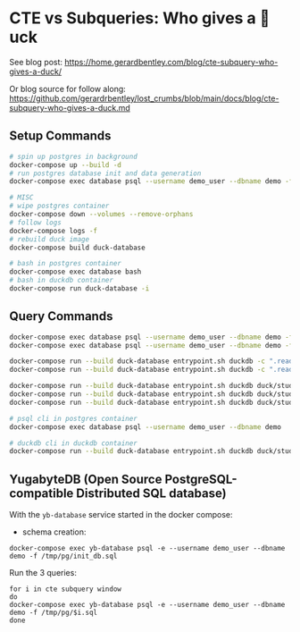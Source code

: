 # CTE vs Subqueries: Who gives a 🦆uck

See blog post: https://home.gerardbentley.com/blog/cte-subquery-who-gives-a-duck/ 

Or blog source for follow along: https://github.com/gerardrbentley/lost_crumbs/blob/main/docs/blog/cte-subquery-who-gives-a-duck.md

## Setup Commands

```sh
# spin up postgres in background
docker-compose up --build -d
# run postgres database init and data generation
docker-compose exec database psql --username demo_user --dbname demo -f /tmp/pg/init_db.sql

# MISC
# wipe postgres container
docker-compose down --volumes --remove-orphans
# follow logs
docker-compose logs -f
# rebuild duck image
docker-compose build duck-database

# bash in postgres container
docker-compose exec database bash
# bash in duckdb container
docker-compose run duck-database -i
```

## Query Commands

```sh
docker-compose exec database psql --username demo_user --dbname demo -f /tmp/pg/subquery.sql
docker-compose exec database psql --username demo_user --dbname demo -f /tmp/pg/cte.sql

docker-compose run --build duck-database entrypoint.sh duckdb -c ".read pg/subquery.sql"
docker-compose run --build duck-database entrypoint.sh duckdb -c ".read pg/cte.sql"

docker-compose run --build duck-database entrypoint.sh duckdb duck/students.db -c ".read pg/init_db_scan_cache.sql"
docker-compose run --build duck-database entrypoint.sh duckdb duck/students.db -c ".read pg/cte_cached.sql"
docker-compose run --build duck-database entrypoint.sh duckdb duck/students.db -c ".read pg/subquery_cached.sql"

# psql cli in postgres container
docker-compose exec database psql --username demo_user --dbname demo

# duckdb cli in duckdb container
docker-compose run --build duck-database entrypoint.sh duckdb duck/students.db
```

## YugabyteDB (Open Source PostgreSQL-compatible Distributed SQL database)

With the `yb-database` service started in the docker compose:

- schema creation:
```
docker-compose exec yb-database psql -e --username demo_user --dbname demo -f /tmp/pg/init_db.sql
```

Run the 3 queries:
```
for i in cte subquery window 
do 
docker-compose exec yb-database psql -e --username demo_user --dbname demo -f /tmp/pg/$i.sql 
done
```
